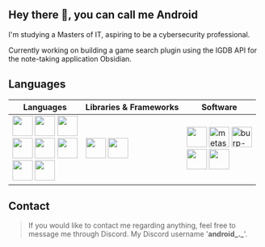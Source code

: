## Hey there 👋, you can call me Android

<!--
**Android-9/Android-9** is a ✨ _special_ ✨ repository because its `README.md` (this file) appears on your GitHub profile.

Here are some ideas to get you started:

- 🔭 I’m currently working on ...
- 🌱 I’m currently learning ...
- 👯 I’m looking to collaborate on ...
- 🤔 I’m looking for help with ...
- 💬 Ask me about ...
- 📫 How to reach me: ...
- 😄 Pronouns: ...
- ⚡ Fun fact: ...
-->

I'm studying a Masters of IT, aspiring to be a cybersecurity professional.

Currently working on building a game search plugin using the IGDB API for the note-taking application Obsidian.

## Languages

| Languages | Libraries & Frameworks | Software |
|-----------|------------------------|----------|
| <img height="40" width="40" src="https://cdn.jsdelivr.net/gh/devicons/devicon@latest/icons/python/python-original.svg" /> <img height="40" width="40" src="https://cdn.jsdelivr.net/gh/devicons/devicon@latest/icons/html5/html5-original.svg" /> <img height="40" width="40" src="https://cdn.jsdelivr.net/gh/devicons/devicon@latest/icons/css3/css3-original.svg" /><br> <img height="40" width="40" src="https://cdn.jsdelivr.net/gh/devicons/devicon@latest/icons/javascript/javascript-original.svg" /> <img height="40" width="40" src="https://cdn.jsdelivr.net/gh/devicons/devicon@latest/icons/java/java-original.svg" /> <img height="40" width="40" src="https://cdn.jsdelivr.net/gh/devicons/devicon@latest/icons/bash/bash-original.svg" /><br><img height="40" width="40" src="https://cdn.jsdelivr.net/gh/devicons/devicon@latest/icons/rstudio/rstudio-original.svg" /> <img height="40" width="40" src="https://cdn.jsdelivr.net/gh/devicons/devicon@latest/icons/mysql/mysql-original-wordmark.svg" /> | <img height="40" width="40" src="https://cdn.jsdelivr.net/gh/devicons/devicon@latest/icons/bootstrap/bootstrap-original.svg" /> <img height="40" width="40" src="https://cdn.jsdelivr.net/gh/devicons/devicon@latest/icons/react/react-original.svg" /> | <img height="40" width="40" src="https://cdn.jsdelivr.net/gh/devicons/devicon@latest/icons/jupyter/jupyter-original-wordmark.svg" /> <img width="40" height="40" src="https://img.icons8.com/color/48/metasploit.png" alt="metasploit"/> <img width="40" height="40" src="https://img.icons8.com/ios-filled/50/FD7E14/burp-suite.png" alt="burp-suite"/><br><img width="40" height="40" src="https://icons.iconarchive.com/icons/bokehlicia/captiva/128/wireshark-icon.png"/> <img width="40" height="40" src="https://nmap.org/images/nmap-logo-64px.svg"/> |

## Contact
> If you would like to contact me regarding anything, feel free to message me through Discord. My Discord username '**android_._**'.

